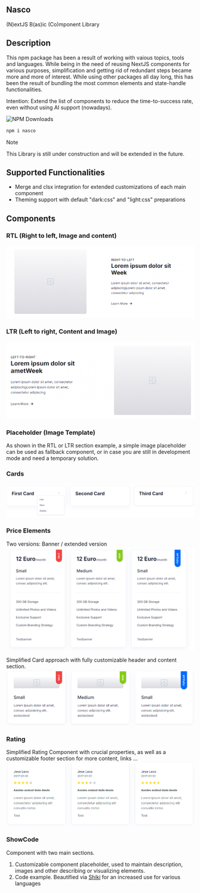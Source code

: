 
## Nasco

(N)extJS B(as)ic (Co)mponent Library

## Description
This npm package has been a result of working with vaious topics, tools and languages. While being in the need of reusing NextJS components
for various purposes, simplification and getting rid of redundant steps became more and more of interest. While using other packages all day long,
this has been the result of bundling the most common elements and state-handle functionalities.

Intention: Extend the list of components to reduce the time-to-success rate, even without using AI support (nowadays).


![NPM Downloads](https://img.shields.io/npm/dw/:nasco)

```bash
npm i nasco
```

> [!NOTE]
> This Library is still under construction and will be extended in the future.

## Supported Functionalities
- Merge and clsx integration for extended customizations of each main component
- Theming support with default "dark:css" and "light:css" preparations

## Components

### RTL (Right to left, Image and content)
![Example image](https://github.com/clemensgoering/nasco/raw/master/public/images/docu/rtl_20240929.png)

### LTR (Left to right, Content and Image)
![Example image](https://github.com/clemensgoering/nasco/raw/master/public/images/docu/ltr_20240929.png)

### Placeholder (Image Template)
As shown in the RTL or LTR section example, a simple image placeholder can be used as fallback component,
or in case you are still in development mode and need a temporary solution.

### Cards
![Example image](https://github.com/clemensgoering/nasco/raw/master/public/images/docu/cards_20240929.png)

### Price Elements
Two versions: 
Banner / extended version
![Example image](https://github.com/clemensgoering/nasco/raw/master/public/images/docu/price_1_20240929.png)

Simplified Card approach with fully customizable header and content section.
![Example image](https://github.com/clemensgoering/nasco/raw/master/public/images/docu/price_2_20240929.png)

### Rating
Simplified Rating Component with crucial properties, as well as a customizable footer section for more content, links ...
![Example image](https://github.com/clemensgoering/nasco/raw/master/public/images/docu/ratings_20240929.png)

### ShowCode
Component with two main sections.
1. Customizable component placeholder, used to maintain description, images and other describing or visualizing elements.
2. Code example. Beautified via <a href="https://shiki.style/" target="_blank">Shiki</a> for an increased use for various languages

